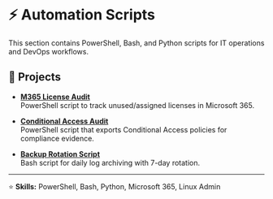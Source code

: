 # ⚡ Automation Scripts

This section contains PowerShell, Bash, and Python scripts for IT operations and DevOps workflows.

## 🔹 Projects
- **[M365 License Audit](./M365_License_Audit.ps1)**  
  PowerShell script to track unused/assigned licenses in Microsoft 365.

- **[Conditional Access Audit](./ConditionalAccess_Audit.ps1)**  
  PowerShell script that exports Conditional Access policies for compliance evidence.

- **[Backup Rotation Script](./BackupRotation.sh)**  
  Bash script for daily log archiving with 7-day rotation.

---

⭐ **Skills:** PowerShell, Bash, Python, Microsoft 365, Linux Admin
